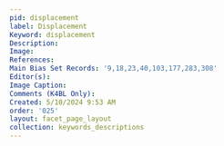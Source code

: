 ```yaml
---
pid: displacement
label: Displacement
Keyword: displacement
Description: 
Image: 
References: 
Main Bias Set Records: '9,18,23,40,103,177,283,308'
Editor(s): 
Image Caption: 
Comments (K4BL Only): 
Created: 5/10/2024 9:53 AM
order: '025'
layout: facet_page_layout
collection: keywords_descriptions
---
```


